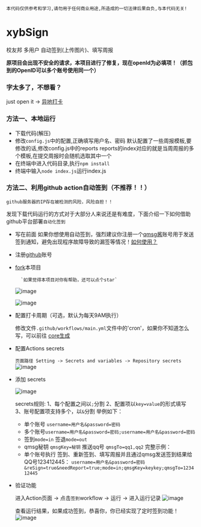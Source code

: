 `本代码仅供参考和学习,请勿用于任何商业用途,所造成的一切法律后果自负,与本代码无关!`

# xybSign
校友邦 多用户 自动签到(上传图片)、填写周报

**原项目会出现不安全的请求，本项目进行了修复，现在openId为必填项！（抓包到的OpenID可以多个账号使用同一个）**

### 字太多了，不想看？
just open it -> [异地打卡](https://xybfree.fanatics013.asia/)

### 方法一、本地运行
- 下载代码(解压)
- 修改`config.js`中的配置,正确填写用户名、密码
  默认配置了一些周报模板,要修改的话,修改config.js中的reports
  reports的index对应的就是当周周报的多个模板,在提交周报时会随机选取其中一个
- 在终端中进入代码目录,执行`npm install`
- 终端中输入`node index.js`运行index.js

### 方法二、利用github action自动签到（不推荐！！）
`github服务器的IP存在被检测的风险，风险自担！！`

发现下载代码运行的方式对于大部分人来说还是有难度，下面介绍一下如何借助github平台部署`自动化签到`
- 写在前面
	 如果你想使用自动签到，强烈建议你注册一个[qmsg酱](https://qmsg.zendee.cn/login)账号用于发送签到通知，避免出现程序故障导致的漏签等情况！[如何使用？](https://qmsg.zendee.cn/docs/start/#%E7%A7%81%E8%81%8A%E6%B6%88%E6%81%AF%E6%8E%A8%E9%80%81%E4%BD%BF%E7%94%A8%E6%AD%A5%E9%AA%A4%E7%AE%80%E8%BF%B0)
- 注册[github](https://github.com/signup?ref_cta=Sign+up&ref_loc=header+logged+out&ref_page=%2F&source=header-home)账号
- [fork](https://github.com/CncCbz/xybSign/fork)本项目

        `如果觉得本项目对你有帮助，还可以点个star`
	![image](https://github.com/CncCbz/xybSign/assets/43227065/a6332789-eb48-4a09-bc05-fa23f2e82eca)
	
	![image](https://github.com/CncCbz/xybSign/assets/43227065/5a9b8341-8730-4e04-9a78-9ef95a355dce)

- 配置打卡周期（可选，默认为每天9AM执行）

	修改文件`.github/workflows/main.yml`文件中的'cron'，如果你不知道怎么写，可以前往 [core生成](https://cron.qqe2.com/)

- 配置Actions secrets
  
	 `页面路径 Setting -> Secrets and variables -> Repository secrets`
	  ![image](https://github.com/CncCbz/xybSign/assets/43227065/f515174f-4793-446b-bb5a-a76ce43a05f4)

- 添加 secrets

	 ![image](https://github.com/CncCbz/xybSign/assets/43227065/a156b3e2-4ccc-444f-bf84-28097a7559ff)

	 secrets规则:
	 1、每个配置之间以`;`分割
	 2、配置项以`key=value`的形式填写
	 3、账号配置项支持多个，以`&`分割
	 举例如下：
	 - 单个账号 `username=用户名&password=密码`
	 - 多个账号`username=用户名&password=密码;username=用户名&password=密码`
	 - 签到`mode=in` 签退`mode=out`
	 - qmsg秘钥  `qmsgKey=秘钥`   推送qq号 `qmsgTo=qq1,qq2`
	 完整示例：
	 - 单个账号执行 签到、重新签到、填写周报并且通过qmsg发送签到结果给QQ号123412445： `username=用户名&password=密码&reSign=true&needReport=true;mode=in;qmsgKey=keykey;qmsgTo=123412445`

- 验证功能

	 进入Action页面 -> 点击`签到`workflow -> 运行 -> 进入运行记录
	![image](https://github.com/CncCbz/xybSign/assets/43227065/f105ebe5-a26f-4871-b82f-21ac77a62c85)

	查看运行结果，如果成功签到，恭喜你，你已经实现了定时签到功能！
	 ![image](https://github.com/CncCbz/xybSign/assets/43227065/141c63c4-57d3-4ce9-9b71-eeefd88e4a12)

